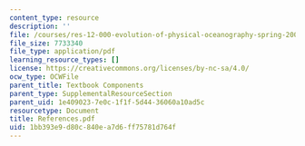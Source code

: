```yaml
---
content_type: resource
description: ''
file: /courses/res-12-000-evolution-of-physical-oceanography-spring-2007/1bb393e9d80c840ea7d6ff75781d764f_References.pdf
file_size: 7733340
file_type: application/pdf
learning_resource_types: []
license: https://creativecommons.org/licenses/by-nc-sa/4.0/
ocw_type: OCWFile
parent_title: Textbook Components
parent_type: SupplementalResourceSection
parent_uid: 1e409023-7e0c-1f1f-5d44-36060a10ad5c
resourcetype: Document
title: References.pdf
uid: 1bb393e9-d80c-840e-a7d6-ff75781d764f
---
```

